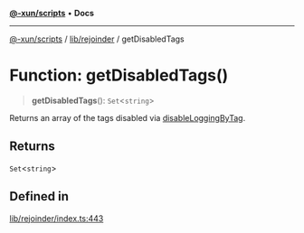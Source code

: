 [**@-xun/scripts**](../../../README.md) • **Docs**

***

[@-xun/scripts](../../../README.md) / [lib/rejoinder](../README.md) / getDisabledTags

# Function: getDisabledTags()

> **getDisabledTags**(): `Set`\<`string`\>

Returns an array of the tags disabled via [disableLoggingByTag](disableLoggingByTag.md).

## Returns

`Set`\<`string`\>

## Defined in

[lib/rejoinder/index.ts:443](https://github.com/Xunnamius/xscripts/blob/d6d7a7ba960d4afbaeb1cb7202a4cb4c1a4e6c33/lib/rejoinder/index.ts#L443)
